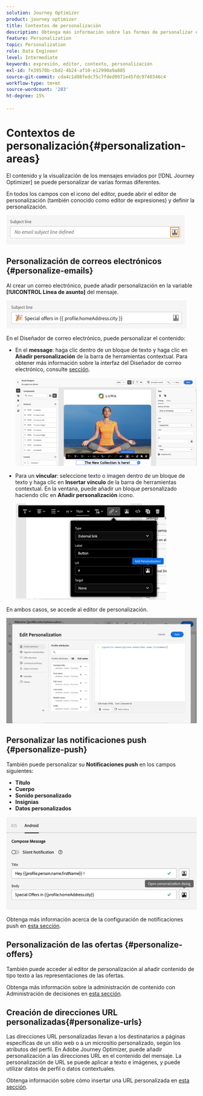 ```yaml
---
solution: Journey Optimizer
product: journey optimizer
title: Contextos de personalización
description: Obtenga más información sobre las formas de personalizar el contenido y la visualización de los mensajes.
feature: Personalization
topic: Personalization
role: Data Engineer
level: Intermediate
keywords: expresión, editor, contexto, personalización
exl-id: fe39570b-cbd2-4b24-af10-e12990a9a885
source-git-commit: cda4c1d88fedc75c7fded9971e45fdc9740346c4
workflow-type: tm+mt
source-wordcount: '283'
ht-degree: 15%

---
```


# Contextos de personalización{#personalization-areas}

El contenido y la visualización de los mensajes enviados por [!DNL Journey Optimizer] se puede personalizar de varias formas diferentes.

En todos los campos con el icono del editor, puede abrir el editor de personalización (también conocido como editor de expresiones) y definir la personalización.

![](assets/perso_icon.png)

## Personalización de correos electrónicos {#personalize-emails}

Al crear un correo electrónico, puede añadir personalización en la variable **[!UICONTROL Línea de asunto]** del mensaje.

![](assets/perso_subject.png)

En el Diseñador de correo electrónico, puede personalizar el contenido:

* En el **message**: haga clic dentro de un bloque de texto y haga clic en **Añadir personalización** de la barra de herramientas contextual. Para obtener más información sobre la interfaz del Diseñador de correo electrónico, consulte [sección](../email/get-started-email-design.md).

  ![](assets/perso_insert.png)

* Para un **vincular**: seleccione texto o imagen dentro de un bloque de texto y haga clic en **Insertar vínculo** de la barra de herramientas contextual. En la ventana, puede añadir un bloque personalizado haciendo clic en **Añadir personalización** icono.

  ![](assets/perso_link.png)

En ambos casos, se accede al editor de personalización.

![](assets/perso_ee.png)

## Personalizar las notificaciones push {#personalize-push}

También puede personalizar su **Notificaciones push** en los campos siguientes:

* **Título**
* **Cuerpo**
* **Sonido personalizado**
* **Insignias**
* **Datos personalizados**

![](assets/perso_push.png)

Obtenga más información acerca de la configuración de notificaciones push en [esta sección](../push/push-gs.md).

## Personalización de las ofertas {#personalize-offers}

También puede acceder al editor de personalización al añadir contenido de tipo texto a las representaciones de las ofertas.

Obtenga más información sobre la administración de contenido con Administración de decisiones en [esta sección](../offers/offer-library/creating-personalized-offers.md#custom-text).

## Creación de direcciones URL personalizadas{#personalize-urls}

Las direcciones URL personalizadas llevan a los destinatarios a páginas específicas de un sitio web o a un micrositio personalizado, según los atributos del perfil. En Adobe Journey Optimizer, puede añadir personalización a las direcciones URL en el contenido del mensaje. La personalización de URL se puede aplicar a texto e imágenes, y puede utilizar datos de perfil o datos contextuales.

Obtenga información sobre cómo insertar una URL personalizada en [esta sección](personalization-syntax.md#perso-urls).

